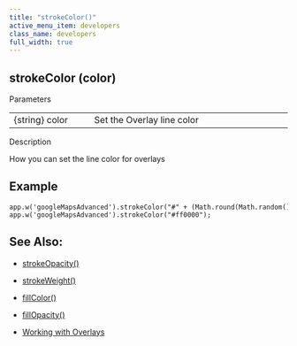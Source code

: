 ```yaml
---
title: "strokeColor()"
active_menu_item: developers
class_name: developers
full_width: true
---
```



## strokeColor (color)

Parameters

<table>
<tr>
<td width="169">
{string} color

</td>
<td width="17">

</td>
<td width="694">
Set the Overlay line color

</td>
</tr>
</table>

Description

How you can set the line color for overlays

## Example

    app.w('googleMapsAdvanced').strokeColor("#" + (Math.round(Math.random() * 16777215)).toString(16));  //Set Random Color
    app.w('googleMapsAdvanced').strokeColor("#ff0000");
   

## See Also:

 - [strokeOpacity()](strokeopacity)

 - [strokeWeight()](strokeweight)

 - [fillColor()](fillcolor)

 - [fillOpacity()](fillopacity)

 - [Working with Overlays](../../../../product-guide/advanced-important-widgets/google-v3-maps-widget/working-with-overlays/index)

